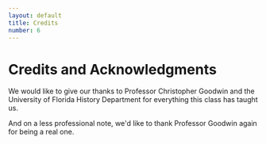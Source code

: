```yaml
---
layout: default
title: Credits
number: 6
---
```


# Credits and Acknowledgments

We would like to give our thanks to Professor Christopher Goodwin and the University of Florida History Department for everything this class has taught us. 

And on a less professional note, we'd like to thank Professor Goodwin again for being a real one. 
